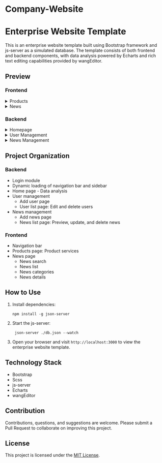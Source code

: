 # Company-Website
# Enterprise Website Template

This is an enterprise website template built using Bootstrap framework and js-server as a simulated database. The template consists of both frontend and backend components, with data analysis powered by Echarts and rich text editing capabilities provided by wangEditor.

## Preview

### Frontend
<details>
  <summary>Products</summary>
    <img src="img/6.png" width="500">
</details>
<details>
  <summary>News</summary>
    <img src="img/5.png" width="500">
</details>

### Backend
<details>
  <summary>Homepage</summary>
    <img src="img/4.png" width="500">
</details>
<details>
  <summary>User Management</summary>
    <img src="img/7.png" width="500">
    <img src="img/1.png" width="500">
</details>
<details>
  <summary>News Management</summary>
   <img src="img/2.png" width="500">
    <img src="img/3.png" width="500">
</details>


## Project Organization

### Backend

- Login module
- Dynamic loading of navigation bar and sidebar
- Home page - Data analysis
- User management
  - Add user page
  - User list page: Edit and delete users
- News management
  - Add news page
  - News list page: Preview, update, and delete news

### Frontend

- Navigation bar
- Products page: Product services
- News page
  - News search
  - News list
  - News categories
  - News details

## How to Use

1. Install dependencies:

   ```
   npm install -g json-server
   ```

2. Start the js-server:

   ```
    json-server ./db.json --watch
   ```

3. Open your browser and visit `http://localhost:3000` to view the enterprise website template.

## Technology Stack

- Bootstrap
- Scss
- js-server
- Echarts
- wangEditor

## Contribution

Contributions, questions, and suggestions are welcome. Please submit a Pull Request to collaborate on improving this project.

## License

This project is licensed under the [MIT License](LICENSE).